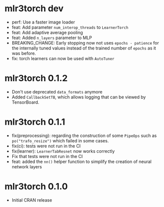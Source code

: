 # mlr3torch dev

* perf: Use a faster image loader
* feat: Add parameter `num_interop_threads` to `LearnerTorch`
* feat: Add adaptive average pooling
* feat: Added `n_layers` parameter to MLP
* BREAKING_CHANGE: Early stopping now not uses `epochs - patience` for the internally tuned
  values instead of the trained number of `epochs` as it was before.
* fix: torch learners can now be used with `AutoTuner`

# mlr3torch 0.1.2

* Don't use deprecated `data_formats` anymore
* Added `CallbackSetTB`, which allows logging that can be viewed by TensorBoard.

# mlr3torch 0.1.1

* fix(preprocessing): regarding the construction of some `PipeOps` such as `po("trafo_resize")`
  which failed in some cases.
* fix(ci): tests were not run in the CI
* fix(learner): `LearnerTabResnet` now works correctly
* Fix that tests were not run in the CI
* feat: added the `nn()` helper function to simplify the creation of neural network
  layers

# mlr3torch 0.1.0

* Initial CRAN release
